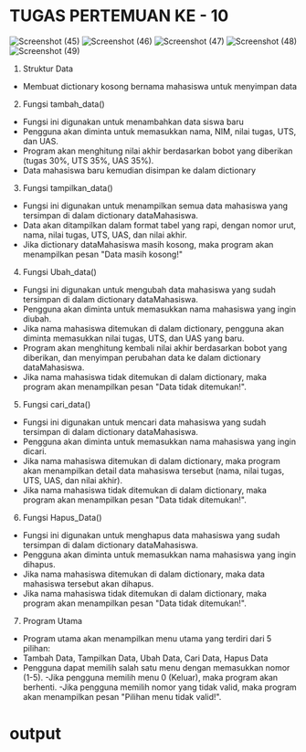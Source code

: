 # TUGAS PERTEMUAN KE - 10
![Screenshot (45)](https://github.com/user-attachments/assets/d9156725-5525-4fae-9f5e-991ba03cea8c)
![Screenshot (46)](https://github.com/user-attachments/assets/82186942-60f2-4b74-954e-1f5665e64d2f)
![Screenshot (47)](https://github.com/user-attachments/assets/509aea0c-0bce-4ee2-baf2-135bfd23fc0f)
![Screenshot (48)](https://github.com/user-attachments/assets/6c0e00ec-40c1-4d36-ad12-135a07593d9d)
![Screenshot (49)](https://github.com/user-attachments/assets/15139f8e-f78a-4bc8-88af-da6a47e99c28)

1. Struktur Data
  - Membuat dictionary kosong bernama mahasiswa untuk menyimpan data
2. Fungsi tambah_data() 
  - Fungsi ini digunakan untuk menambahkan data siswa baru
  - Pengguna akan diminta untuk memasukkan nama, NIM, nilai tugas, UTS, dan UAS.
  - Program akan menghitung nilai akhir berdasarkan bobot yang diberikan (tugas 30%, UTS 35%, UAS 35%).
  - Data mahasiswa baru kemudian disimpan ke dalam dictionary
3. Fungsi tampilkan_data()
  - Fungsi ini digunakan untuk menampilkan semua data mahasiswa yang tersimpan di dalam dictionary dataMahasiswa.
  - Data akan ditampilkan dalam format tabel yang rapi, dengan nomor urut, nama, nilai tugas, UTS, UAS, dan nilai akhir.
  - Jika dictionary dataMahasiswa masih kosong, maka program akan menampilkan pesan "Data masih kosong!"
4. Fungsi Ubah_data()
  - Fungsi ini digunakan untuk mengubah data mahasiswa yang sudah tersimpan di dalam dictionary dataMahasiswa.
  - Pengguna akan diminta untuk memasukkan nama mahasiswa yang ingin diubah.
  - Jika nama mahasiswa ditemukan di dalam dictionary, pengguna akan diminta memasukkan nilai tugas, UTS, dan UAS yang baru.
  - Program akan menghitung kembali nilai akhir berdasarkan bobot yang diberikan, dan menyimpan perubahan data ke dalam dictionary dataMahasiswa.
  - Jika nama mahasiswa tidak ditemukan di dalam dictionary, maka program akan menampilkan pesan "Data tidak ditemukan!".
5. Fungsi cari_data()
  - Fungsi ini digunakan untuk mencari data mahasiswa yang sudah tersimpan di dalam dictionary dataMahasiswa.
  - Pengguna akan diminta untuk memasukkan nama mahasiswa yang ingin dicari.
  - Jika nama mahasiswa ditemukan di dalam dictionary, maka program akan menampilkan detail data mahasiswa tersebut (nama, nilai tugas, UTS, UAS, dan nilai akhir).
  - Jika nama mahasiswa tidak ditemukan di dalam dictionary, maka program akan menampilkan pesan "Data tidak ditemukan!".
6. Fungsi Hapus_Data()
  - Fungsi ini digunakan untuk menghapus data mahasiswa yang sudah tersimpan di dalam dictionary dataMahasiswa.
  - Pengguna akan diminta untuk memasukkan nama mahasiswa yang ingin dihapus.
  - Jika nama mahasiswa ditemukan di dalam dictionary, maka data mahasiswa tersebut akan dihapus.
  - Jika nama mahasiswa tidak ditemukan di dalam dictionary, maka program akan menampilkan pesan "Data tidak ditemukan!".
7. Program Utama
  - Program utama akan menampilkan menu utama yang terdiri dari 5 pilihan:
  -  Tambah Data, Tampilkan Data, Ubah Data, Cari Data, Hapus Data
  - Pengguna dapat memilih salah satu menu dengan memasukkan nomor (1-5).
  -Jika pengguna memilih menu 0 (Keluar), maka program akan berhenti.
  -Jika pengguna memilih nomor yang tidak valid, maka program akan menampilkan pesan "Pilihan menu tidak valid!".

# output
